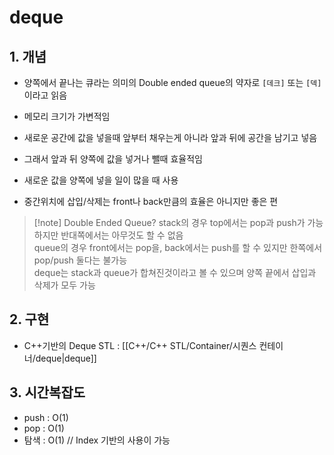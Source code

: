# deque

## 1. 개념
- 양쪽에서 끝나는 큐라는 의미의 Double ended queue의 약자로 `[데크]` 또는 `[덱]`이라고 읽음

- 메모리 크기가 가변적임
- 새로운 공간에 값을 넣을때 앞부터 채우는게 아니라 앞과 뒤에 공간을 남기고 넣음
- 그래서 앞과 뒤 양쪽에 값을 넣거나 뺄때 효율적임
- 새로운 값을 양쪽에 넣을 일이 많을 때 사용
- 중간위치에 삽입/삭제는 front나 back만큼의 효율은 아니지만 좋은 편

>[!note] Double Ended Queue?
> stack의 경우 top에서는 pop과 push가 가능하지만 반대쪽에서는 아무것도 할 수 없음  
> queue의 경우 front에서는 pop을, back에서는 push를 할 수 있지만 한쪽에서 pop/push 둘다는 불가능  
> deque는 stack과 queue가 합쳐진것이라고 볼 수 있으며 양쪽 끝에서 삽입과 삭제가 모두 가능

## 2. 구현
- C++기반의 Deque STL : [[C++/C++ STL/Container/시퀀스 컨테이너/deque|deque]]

## 3. 시간복잡도
- push : O(1)
- pop : O(1)
- 탐색 : O(1)      // Index 기반의 사용이 가능